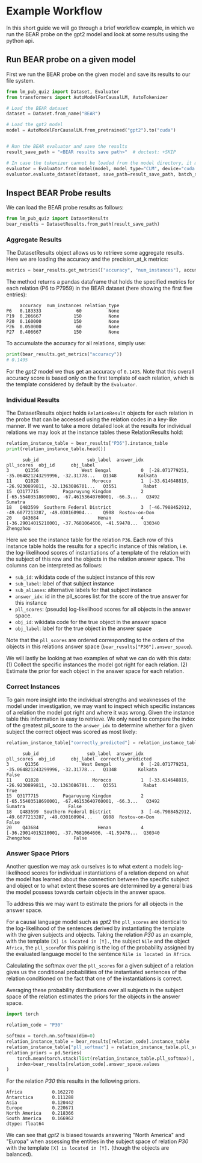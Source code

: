 # Example Workflow
In this short guide we will go through a brief workflow example, in which we run the BEAR probe on the gpt2 model and look at some results using the python api.

## Run BEAR probe on a given model
First we run the BEAR probe on the given model and save its results to our file system.

```python
from lm_pub_quiz import Dataset, Evaluator
from transformers import AutoModelForCausalLM, AutoTokenizer

# Load the BEAR dataset
dataset = Dataset.from_name("BEAR")

# Load the gpt2 model
model = AutoModelForCausalLM.from_pretrained("gpt2").to("cuda")


# Run the BEAR evaluator and save the results
result_save_path = "<BEAR results save path>"  # doctest: +SKIP

# In case the tokenizer cannot be loaded from the model directory, it may be loaded explicitly and passed to the Evaluator.from_model method via the 'tokenizer=' keyword
evaluator = Evaluator.from_model(model, model_type="CLM", device="cuda:0")
evaluator.evaluate_dataset(dataset, save_path=result_save_path, batch_size=32)
```


## Inspect BEAR Probe results
We can load the BEAR probe results as follows:

```python
from lm_pub_quiz import DatasetResults
bear_results = DatasetResults.from_path(result_save_path)
```

### Aggregate Results
The DatasetResults object allows us to retrieve some aggregate results. Here we are loading the accuracy and the precision_at_k metrics:
```python
metrics = bear_results.get_metrics(["accuracy", "num_instances"], accumulate=False)
```
The method returns a pandas dataframe that holds the specified metrics for each relation (P6 to P7959) in the BEAR dataset (here showing the first five entries):
```
     accuracy  num_instances relation_type
P6   0.183333             60          None
P19  0.206667            150          None
P20  0.160000            150          None
P26  0.050000             60          None
P27  0.406667            150          None
```

To accumulate the accuracy for all relations, simply use:

```python
print(bear_results.get_metrics("accuracy"))
# 0.1495
```

For the *gpt2* model we thus get an accuracy of `0.1495`. Note that this overall accuracy score is based only on the first template of each relation, which is the template considered by default by the `Evaluator`.


### Individual Results

The DatasetResults object holds `RelationResult` objects for each relation in the probe that can be accessed using the relation codes in a key-like manner. If we want to take a more detailed look at the results for individual relations we may look at the instance tables these RelationResults hold:

```python
relation_instance_table = bear_results["P36"].instance_table
print(relation_instance_table.head())
```

```
      sub_id                  sub_label  answer_idx                                         pll_scores  obj_id      obj_label
3      Q1356                West Bengal           0  [-28.071779251, -35.064821243299996, -32.31778...   Q1348        Kolkata
11     Q1028                    Morocco           1  [-33.614648819, -26.9230899811, -32.1363086701...   Q3551          Rabat
15  Q3177715         Pagaruyung Kingdom           2  [-65.55403518690001, -67.46153640760001, -66.3...   Q3492        Sumatra
18   Q483599  Southern Federal District           3  [-46.7988452912, -49.6077213287, -49.030160904...    Q908  Rostov-on-Don
20    Q43684                      Henan           4  [-36.29014015210001, -37.7681064606, -41.59478...  Q30340      Zhengzhou
```
Here we see the instance table for the relation `P36`. Each row of this instance table holds the results for a specific instance of this relation, i.e. the log-likelihood scores of instantiations of a template of the relation with the subject of this row and the objects in the relation answer space. The columns can be interpreted as follows:

- `sub_id`: wikidata code of the subject instance of this row
- `sub_label`: label of that subject instance
- `sub_aliases`: alternative labels for that subject instance
- `answer_idx`: id in the pll_scores list for the score of the true answer for this instance
- `pll_scores`: (pseudo) log-likelihood scores for all objects in the answer space.
- `obj_id`: wikidata code for the true object in the answer space
- `obj_label`: label for the true object in the answer space

Note that the `pll_scores` are ordered corresponding to the orders of the objects in this relations answer space (`bear_results["P36"].answer_space`).

We will lastly be looking at two examples of what we can do with this data: (1) Collect the specific instances the model got right for each relation. (2) Estimate the prior for each object in the answer space for each relation.

### Correct Instances
To gain more insight into the individual strengths and weaknesses of the model under investigation, we may want to inspect which specific instances of a relation the model got right and where it was wrong. Given the instance table this information is easy to retrieve. We only need to compare the index of the greatest pll_score to the `answer_idx` to determine whether for a given subject the correct object was scored as most likely:

```python
relation_instance_table["correctly_predicted"] = relation_instance_table.apply(lambda row: row.answer_idx == np.argmax(row.pll_scores), axis=1)
```

```
      sub_id                  sub_label  answer_idx                                         pll_scores  obj_id      obj_label  correctly_predicted
3      Q1356                West Bengal           0  [-28.071779251, -35.064821243299996, -32.31778...   Q1348        Kolkata                False
11     Q1028                    Morocco           1  [-33.614648819, -26.9230899811, -32.1363086701...   Q3551          Rabat                 True
15  Q3177715         Pagaruyung Kingdom           2  [-65.55403518690001, -67.46153640760001, -66.3...   Q3492        Sumatra                False
18   Q483599  Southern Federal District           3  [-46.7988452912, -49.6077213287, -49.030160904...    Q908  Rostov-on-Don                False
20    Q43684                      Henan           4  [-36.29014015210001, -37.7681064606, -41.59478...  Q30340      Zhengzhou                False
```

### Answer Space Priors
Another question we may ask ourselves is to what extent a models log-likelihood scores for individual instantiations of a relation depend on what the model has learned about the connection between the specific subject and object or to what extent these scores are determined by a general bias the model possess towards certain objects in the answer space.

To address this we may want to estimate the priors for all objects in the answer space.

For a causal language model such as *gpt2* the `pll_scores` are identical to the log-likelihood of the sentences derived by instantiating the template with the given subjects and objects.
Taking the relation *P30* as an example, with the template `[X] is located in [Y].`, the subject `Nile` and the object `Africa`, the `pll_score`for this pairing is the log of the probability assigned by the evaluated language model to the sentence `Nile is located in Africa`.

Calculating the softmax over the `pll_scores` for a given subject of a relation gives us the conditional probabilities of the instantiated sentences of the relation conditioned on the fact that one of the instantiations is correct.

Averaging these probability distributions over all subjects in the subject space of the relation estimates the priors for the objects in the answer space.

```python
import torch

relation_code = "P30"

softmax = torch.nn.Softmax(dim=0)
relation_instance_table = bear_results[relation_code].instance_table
relation_instance_table["pll_softmax"] = relation_instance_table.pll_scores.apply(lambda x: softmax(torch.tensor(x)))
relation_priors = pd.Series(
    torch.mean(torch.stack(list(relation_instance_table.pll_softmax)), dim=0),
    index=bear_results[relation_code].answer_space.values
)
```

For the relation *P30* this results in the following priors.

```
Africa           0.162270
Antarctica       0.111288
Asia             0.120442
Europe           0.220671
North America    0.218366
South America    0.166962
dtype: float64
```

We can see that *gpt2* is biased towards answering "North America" and "Europa" when assessing the entities in the subject space of relation *P30* with the template `[X] is located in [Y].` (though the objects are balanced).

